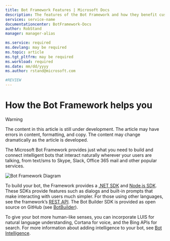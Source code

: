 ```yaml
---
title: Bot Framework Features | Microsoft Docs
description: The features of the Bot Framework and how they benefit customers building bots.
services: service-name
documentationcenter: BotFramework-Docs
author: RobStand
manager: manager-alias

ms.service: required
ms.devlang: may be required
ms.topic: article
ms.tgt_pltfrm: may be required
ms.workload: required
ms.date: mm/dd/yyyy
ms.author: rstand@microsoft.com

#REVIEW
---
```

# How the Bot Framework helps you

> [!WARNING]
> The content in this article is still under development. The article may have errors in content, formatting,
> and copy. The content may change dramatically as the article is developed.


The Microsoft Bot Framework provides just what you need to build and connect intelligent bots that interact naturally wherever your users are talking, from text/sms to Skype, Slack, Office 365 mail and other popular services.

![Bot Framework Diagram](http://docs.botframework.com/en-us/images/faq-overview/botframework_overview_july.png)

To build your bot, the Framework provides a [.NET SDK](/en-us/csharp/builder/sdkreference/) and [Node.js SDK](/en-us/node/builder/overview/). These SDKs provide features such as dialogs and built-in prompts that make interacting with users much simpler. For those using other languages, see the framework’s [REST API](/en-us/connector/overview/). The Bot Builder SDK is provided as open source on GitHub (see [BotBuilder](https://github.com/Microsoft/BotBuilder)).

To give your bot more human-like senses, you can incorporate LUIS for natural language understanding, Cortana for voice, and the Bing APIs for search. For more information about adding intelligence to your bot, see [Bot Intelligence](/en-us/bot-intelligence/getting-started/).
